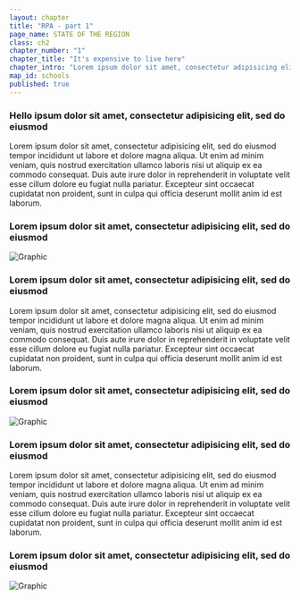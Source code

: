 ```yaml
---
layout: chapter
title: "RPA - part 1"
page_name: STATE OF THE REGION
class: ch2
chapter_number: "1"
chapter_title: "It's expensive to live here"
chapter_intro: "Lorem ipsum dolor sit amet, consectetur adipisicing elit, sed do eiusmod tempor incididunt ut labore et dolore magna aliqua. Ut enim ad minim veniam, quis nostrud exercitation ullamco laboris nisi ut aliquip ex ea commodo consequat. Duis aute irure dolor in reprehenderit in voluptate velit esse cillum dolore eu fugiat nulla pariatur. Excepteur sint occaecat cupidatat non proident, sunt in culpa qui officia deserunt mollit anim id est laborum."
map_id: schools
published: true
---
```


### Hello ipsum dolor sit amet, consectetur adipisicing elit, sed do eiusmod

Lorem ipsum dolor sit amet, consectetur adipisicing elit, sed do eiusmod
tempor incididunt ut labore et dolore magna aliqua. Ut enim ad minim veniam,
quis nostrud exercitation ullamco laboris nisi ut aliquip ex ea commodo
consequat. Duis aute irure dolor in reprehenderit in voluptate velit esse
cillum dolore eu fugiat nulla pariatur. Excepteur sint occaecat cupidatat non
proident, sunt in culpa qui officia deserunt mollit anim id est laborum.

### Lorem ipsum dolor sit amet, consectetur adipisicing elit, sed do eiusmod

![Graphic]({{site.root}}/images/ch2/graph-1.jpg)

### Lorem ipsum dolor sit amet, consectetur adipisicing elit, sed do eiusmod

Lorem ipsum dolor sit amet, consectetur adipisicing elit, sed do eiusmod
tempor incididunt ut labore et dolore magna aliqua. Ut enim ad minim veniam,
quis nostrud exercitation ullamco laboris nisi ut aliquip ex ea commodo
consequat. Duis aute irure dolor in reprehenderit in voluptate velit esse
cillum dolore eu fugiat nulla pariatur. Excepteur sint occaecat cupidatat non
proident, sunt in culpa qui officia deserunt mollit anim id est laborum.

### Lorem ipsum dolor sit amet, consectetur adipisicing elit, sed do eiusmod

![Graphic]({{site.root}}/images/ch2/graph-2.jpg)

### Lorem ipsum dolor sit amet, consectetur adipisicing elit, sed do eiusmod

Lorem ipsum dolor sit amet, consectetur adipisicing elit, sed do eiusmod
tempor incididunt ut labore et dolore magna aliqua. Ut enim ad minim veniam,
quis nostrud exercitation ullamco laboris nisi ut aliquip ex ea commodo
consequat. Duis aute irure dolor in reprehenderit in voluptate velit esse
cillum dolore eu fugiat nulla pariatur. Excepteur sint occaecat cupidatat non
proident, sunt in culpa qui officia deserunt mollit anim id est laborum.

### Lorem ipsum dolor sit amet, consectetur adipisicing elit, sed do eiusmod

![Graphic]({{site.root}}/images/ch2/graph-2.jpg)